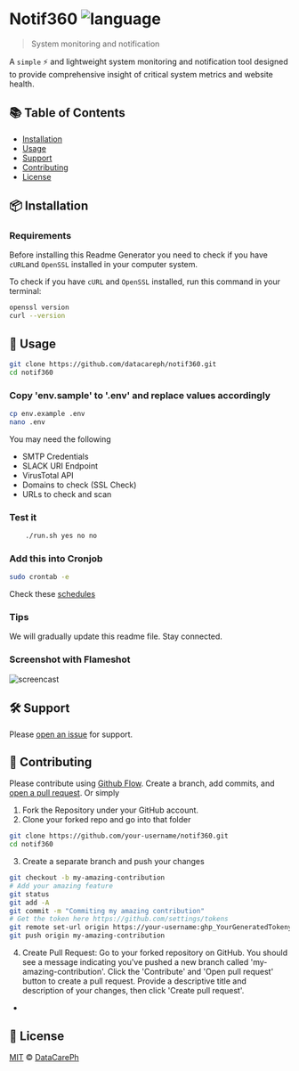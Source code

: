 # Notif360 ![language](https://img.shields.io/badge/language-bash-green.svg)

> System monitoring and notification

A `simple` :zap: and lightweight system monitoring and notification tool designed to provide comprehensive insight of critical system metrics and website health.

## :books: Table of Contents

- [Installation](#package-installation)
- [Usage](#rocket-usage)
- [Support](#hammer_and_wrench-support)
- [Contributing](#memo-contributing)
- [License](#scroll-license)

## :package: Installation

### Requirements

Before installing this Readme Generator you need to check if you have `cURL`and `OpenSSL` installed in your computer system.

To check if you have `cURL` and `OpenSSL` installed, run this command in your terminal:

```sh
openssl version
curl --version
```

## :rocket: Usage

```sh
git clone https://github.com/datacareph/notif360.git
cd notif360
```

### Copy 'env.sample' to '.env' and replace values accordingly

```sh
cp env.example .env
nano .env
```

You may need the following
- SMTP Credentials
- SLACK URI Endpoint
- VirusTotal API
- Domains to check (SSL Check)
- URLs to check and scan

### Test it
```sh
    ./run.sh yes no no
```

### Add this into Cronjob
```sh
sudo crontab -e
```
Check these [schedules](https://github.com/datacareph/notif360/blob/main/20-scheduler)

### Tips

We will gradually update this readme file. Stay connected.

### Screenshot with Flameshot

![screencast](https://imgur.com/CeueuNB.png)

## :hammer_and_wrench: Support

Please [open an issue](https://github.com/datacareph/notif360/issues/new) for support.

## :memo: Contributing

Please contribute using [Github Flow](https://guides.github.com/introduction/flow/). Create a branch, add commits, and [open a pull request](https://github.com/datacareph/notif360/compare/). Or simply
1. Fork the Repository under your GitHub account.
2. Clone your forked repo and go into that folder

```sh
git clone https://github.com/your-username/notif360.git
cd notif360
```
3. Create a separate branch and push your changes

```sh
git checkout -b my-amazing-contribution
# Add your amazing feature
git status
git add -A
git commit -m "Commiting my amazing contribution"
# Get the token here https://github.com/settings/tokens
git remote set-url origin https://your-username:ghp_YourGeneratedTokenypy63uudYz9mtu3iLQah@github.com/your-username/notif360.git
git push origin my-amazing-contribution
```

4. Create Pull Request: Go to your forked repository on GitHub. You should see a message indicating you've pushed a new branch called 'my-amazing-contribution'. Click the 'Contribute' and 'Open pull request' button to create a pull request. Provide a descriptive title and description of your changes, then click 'Create pull request'.

- 
## :scroll: License

[MIT](LICENSE) © [DataCarePh](https://github.com/datacareph/)